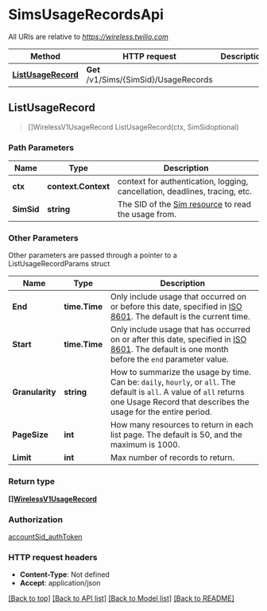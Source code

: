 # SimsUsageRecordsApi

All URIs are relative to *https://wireless.twilio.com*

Method | HTTP request | Description
------------- | ------------- | -------------
[**ListUsageRecord**](SimsUsageRecordsApi.md#ListUsageRecord) | **Get** /v1/Sims/{SimSid}/UsageRecords | 



## ListUsageRecord

> []WirelessV1UsageRecord ListUsageRecord(ctx, SimSidoptional)





### Path Parameters


Name | Type | Description
------------- | ------------- | -------------
**ctx** | **context.Context** | context for authentication, logging, cancellation, deadlines, tracing, etc.
**SimSid** | **string** | The SID of the [Sim resource](https://www.twilio.com/docs/iot/wireless/api/sim-resource)  to read the usage from.

### Other Parameters

Other parameters are passed through a pointer to a ListUsageRecordParams struct


Name | Type | Description
------------- | ------------- | -------------
**End** | **time.Time** | Only include usage that occurred on or before this date, specified in [ISO 8601](https://www.iso.org/iso-8601-date-and-time-format.html). The default is the current time.
**Start** | **time.Time** | Only include usage that has occurred on or after this date, specified in [ISO 8601](https://www.iso.org/iso-8601-date-and-time-format.html). The default is one month before the `end` parameter value.
**Granularity** | **string** | How to summarize the usage by time. Can be: `daily`, `hourly`, or `all`. The default is `all`. A value of `all` returns one Usage Record that describes the usage for the entire period.
**PageSize** | **int** | How many resources to return in each list page. The default is 50, and the maximum is 1000.
**Limit** | **int** | Max number of records to return.

### Return type

[**[]WirelessV1UsageRecord**](WirelessV1UsageRecord.md)

### Authorization

[accountSid_authToken](../README.md#accountSid_authToken)

### HTTP request headers

- **Content-Type**: Not defined
- **Accept**: application/json

[[Back to top]](#) [[Back to API list]](../README.md#documentation-for-api-endpoints)
[[Back to Model list]](../README.md#documentation-for-models)
[[Back to README]](../README.md)

